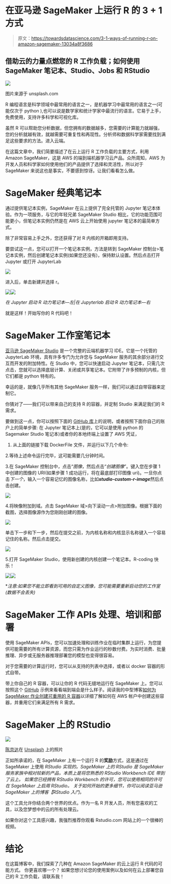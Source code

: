 # 在亚马逊 SageMaker 上运行 R 的 3 + 1 方式

> 原文：<https://towardsdatascience.com/3-1-ways-of-running-r-on-amazon-sagemaker-13034a8f3686>

## 借助云的力量点燃您的 R 工作负载；如何使用 SageMaker 笔记本、Studio、Jobs 和 RStudio

![](img/bccaba0e8fb79e2b367d1df97334c5cd.png)

图片来源于 unsplash.com

R 编程语言是科学领域中最常用的语言之一，是机器学习中最常用的语言之一(可能仅次于 python ),也可以说是数学家和统计学家中最流行的语言。它易于上手，免费使用，支持许多科学和可视化库。

虽然 R 可以帮助您分析数据，但您拥有的数据越多，您需要的计算能力就越强，您的分析就越有效，就越需要可重复性和再现性。分析师和数据科学家需要找到满足这些要求的方法。进入云端。

在这篇文章中，我们简要描述了在云上运行 R 工作负载的主要方式，利用 Amazon SageMaker，这是 AWS 的端到端机器学习云产品。众所周知，AWS 为开发人员和科学家如何使用他们的产品提供了选择和灵活性，所以对于 SageMaker 来说这也是事实，不要感到惊讶。让我们看看怎么做。

# SageMaker 经典笔记本

通过提供笔记本实例，SageMaker 在云上提供了完全托管的 Jupyter 笔记本体验。作为一项服务，与它的年轻兄弟 SageMaker Studio 相比，它的功能范围可能更小，但笔记本实例仍然是在 AWS 云上开始使用 jupyter 笔记本的最简单方式。

除了非常容易上手之外，您还获得了对 R 内核的开箱即用支持。

要尝试这一点，您可以打开一个笔记本实例，方法是转到 SageMaker 控制台>笔记本实例，然后创建笔记本实例(如果您还没有)，保持默认设置。然后点击打开 Jupyter 或打开 JupyterLab

![](img/20192b318782517f9327f7efbfe3103e.png)

进入后，单击新建并选择 r。

![](img/b3eb141e2952d81a0a2d6557e1d8916f.png)![](img/5dd8ec5a247fb4b342a306771512eea0.png)

*在 Jupyter 启动 R 动力笔记本—左|在 Jupyterlab 启动 R 动力笔记本—右*

就是这样！开始写你的 R 代码吧！

# SageMaker 工作室笔记本

[亚马逊 SageMaker Studio](https://aws.amazon.com/sagemaker/studio/) 是一个完整的云端机器学习 IDE。它是一个托管的 JupyterLab 环境，具有许多专门为允许您与 SageMaker 服务的其余部分进行交互而开发的附加特性。在 Studio 中，您可以快速启动 Jupyter 笔记本，只需几次点击，您就可以选择底层计算、关闭或共享笔记本。它附带了许多预制的内核，但它们都是 python 特有的。

幸运的是，就像几乎所有其他 SageMaker 服务一样，我们可以通过自带容器来定制它。

你猜对了——我们可以带来自己的支持 R 的容器，并定制 Studio 来满足我们的 R 需求。

要做到这一点，你可以按照下面的 [GitHub 库](https://github.com/aws-samples/sagemaker-studio-custom-image-samples/tree/main/examples/r-image)上的说明，或者按照下面你自己的账户上的简单步骤:
在 Jupyter 笔记本上(是的，它可以是使用 python 的 Sagemaker Studio 笔记本)或者你的本地终端上设置了 AWS 凭证，

1.  从上面的链接下载 DockerFile 文件，并运行以下几个命令:

2.等待上述命令运行完毕，这可能需要几分钟时间。

3.在 SageMaker 控制台中，点击“*图像*，然后点击“*创建图像*”。键入您在步骤 1 中创建的图像的 URI(如果步骤 1 成功运行，将在最底部打印图像 uri)。一旦你点击*下一个*，输入一个容易记忆的图像名称，比如***studio-custom-r-image***然后点击创建。

![](img/d4b8df78fafcece385150d4c9113ae6a.png)

4.将映像附加到域。点击 SageMaker 域>向下滚动一点>附加图像。根据下面的截图，选择图像源作为您刚刚创建的图像。

![](img/480bcaec11a5b0990a970014cebc2205.png)

单击下一步和下一步，然后在提交之前，为内核名称和内核显示名称键入一个容易记住的名称。然后点击提交。

![](img/75b3a74648ff401d3d90152d23092d8d.png)

5.打开 SageMaker Studio，使用新创建的内核创建一个笔记本。R-coding 快乐！

![](img/102555c1bd813321c080ab6bc4378fa6.png)![](img/71d533ebd41af07bdc9e7a4830f01d03.png)

**注意:如果您不能立即看到可用的自定义图像，您可能需要重新启动您的工作室(数据不会丢失)*

# SageMaker 工作 APIs 处理、培训和部署

使用 SageMaker APIs，您可以加速处理和训练作业在临时集群上运行，为您提供可能需要的所有计算资源，而您只需为作业运行的秒数付费。为实时消费、批量推理、异步或无服务器推理部署您的模型也变得很容易。

对于您需要的计算运行时，您可以从支持的列表中选择，或者以 docker 容器的形式自带。

带上你自己的 R 容器，可以让你的 R 代码无缝地运行在 SageMaker 上。您可以按照这个 [GitHub](https://github.com/aws-samples/rstudio-on-sagemaker-workshop/tree/main/03_SageMakerPipelinesAndDeploy) 示例来看看端到端会是什么样子。阅读我的中型博客[如何为 SageMaker 作业创建可重用的 R 容器](/how-to-create-reusable-r-containers-for-sagemaker-jobs-a3d481daf5cd)以详细了解如何在 AWS 帐户中创建这些容器，并重用它们来满足所有 R 需求。

# SageMaker 上的 RStudio

![](img/99b432df7b1c19b161eb539fafb31ed3.png)

[陈京达](https://unsplash.com/@jingdachen?utm_source=medium&utm_medium=referral)在 [Unsplash](https://unsplash.com?utm_source=medium&utm_medium=referral) 上的照片

正如所承诺的，在 SageMaker 上有一个运行 R 的**奖励**方式，这是通过在 SageMaker 上使用 *RStudio 实现的。SageMaker 上的 RStudio 是 SageMaker 服务家族中相对较新的产品，本质上是将您熟悉的 RStudio Workbench IDE 带到了云上。
如果您已经拥有 RStudio Workbench 的许可，您可以使用相同的许可在 SageMaker 上启用 RStudio。
关于如何开始的更多细节，你可以阅读亚马逊 SageMaker 上的博客【RStudio 入门。*

这个工具允许你结合两个世界的优点。作为一名 R 开发人员，所有您喜欢的工具，以及您梦想中的云的所有处理云。

如果你对这个工具感兴趣，我强烈推荐你观看 Rstudio.com 网站上的一个很棒的视频。

# 结论

在这篇博客中，我们探索了几种在 Amazon SageMaker 的云上运行 R 代码的可能方式。
你更喜欢哪一个？
如果您想讨论您的使用案例以及如何在云上部署您自己的 R 工作负载，请联系我！